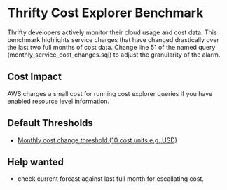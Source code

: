 # Thrifty Cost Explorer Benchmark

Thrifty developers actively monitor their cloud usage and cost data.  This benchmark highlights service charges that have changed drastically over the last two full months of cost data.  Change line 51 of the named query (monthly_service_cost_changes.sql) to adjust the granularity of the alarm.

## Cost Impact
AWS charges a small cost for running cost explorer queries if you have enabled resource level information. 

## Default Thresholds
- [ Monthly cost change threshold (10 cost units e.g. USD)](https://github.com/turbot/steampipe-mod-aws-thrifty/blob/1f71e77023825835770fd88d70e745c8379c68a5/query/monthly_service_cost_changes.sql#L51)

## Help wanted
- check current forcast against last full month for escallating cost.